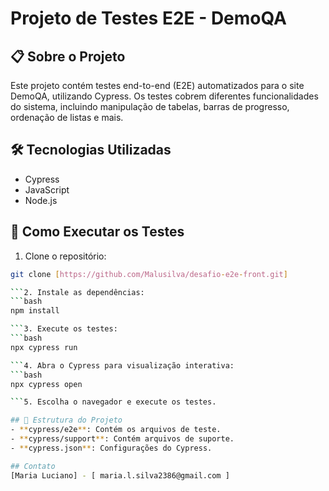 # Projeto de Testes E2E - DemoQA

## 📋 Sobre o Projeto
Este projeto contém testes end-to-end (E2E) automatizados para o site DemoQA, utilizando Cypress. Os testes cobrem diferentes funcionalidades do sistema, incluindo manipulação de tabelas, barras de progresso, ordenação de listas e mais.

## 🛠️ Tecnologias Utilizadas
- Cypress
- JavaScript
- Node.js

## 🚀 Como Executar os Testes

1. Clone o repositório:
```bash
git clone [https://github.com/Malusilva/desafio-e2e-front.git]

```2. Instale as dependências:
```bash          
npm install

```3. Execute os testes:
```bash
npx cypress run

```4. Abra o Cypress para visualização interativa:
```bash
npx cypress open

```5. Escolha o navegador e execute os testes.

## 📄 Estrutura do Projeto
- **cypress/e2e**: Contém os arquivos de teste.
- **cypress/support**: Contém arquivos de suporte.
- **cypress.json**: Configurações do Cypress.

## Contato
[Maria Luciano] - [ maria.l.silva2386@gmail.com ]